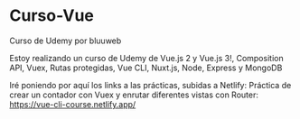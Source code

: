 # Curso-Vue
Curso de Udemy por bluuweb

Estoy realizando un curso de Udemy de Vue.js 2 y Vue.js 3!, Composition API, Vuex, Rutas protegidas, Vue CLI, Nuxt.js, Node, Express y MongoDB 

Iré poniendo por aquí los links a las prácticas, subidas a Netlify:
Práctica de crear un contador con Vuex y enrutar diferentes vistas con Router:
https://vue-cli-course.netlify.app/
